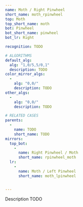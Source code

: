 ```yaml
---
name: Moth / Right Pinwheel
short_name: moth_rpinwheel
top: Moth
top_short_name: moth
bot: Pinwheel
bot_short_name: pinwheel
bot_lr: Right

recognition: TODO

# ALGORITHMS
default_alg:
  alg: "1,0/5,5/0,1"
  description: TODO
color_mirror_algs:
  -
    alg: "0,0/"
    description: TODO
other_algs:
  -
    alg: "0,0/"
    description: TODO

# RELATED CASES
parents:
  -
    name: TODO
    short_name: TODO
mirrors:
  top_bot:
    -
      name: Right Pinwheel / Moth
      short_name: rpinwheel_moth
  lr:
    -
      name: Moth / Left Pinwheel
      short_name: moth_lpinwheel


---
```


Description TODO

